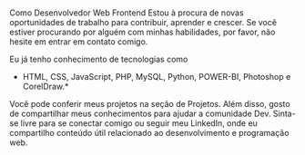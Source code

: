 #
 Como Desenvolvedor Web Frontend
 Estou à procura de novas oportunidades de trabalho para contribuir, aprender e crescer. 
Se você estiver procurando por alguém com minhas habilidades, por favor, não hesite em entrar em contato comigo.
               
Eu já tenho conhecimento de tecnologias como
* HTML, CSS, JavaScript, PHP, MySQL, Python, POWER-BI, Photoshop e CorelDraw.*

Você pode conferir meus projetos na seção de Projetos. Além disso, gosto de compartilhar meus conhecimentos para ajudar a comunidade Dev.
Sinta-se livre para se conectar comigo ou seguir meu LinkedIn, onde eu compartilho conteúdo útil relacionado ao desenvolvimento e programação web.